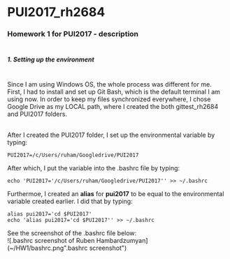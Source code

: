 # PUI2017_rh2684

### Homework 1 for PUI2017 - description<br /><br />

##### 1. Setting up the environment<br /><br />

Since I am using Windows OS, the whole process was different for me. First, I had to install and set up Git Bash, which is the default terminal I am using now. In order to keep my files synchronized everywhere, I chose Google Drive as my LOCAL path, where I created the both gittest_rh2684 and PUI2017 folders.<br /><br />

After I created the PUI2017 folder, I set up the environmental variable by typing:<br />

	PUI2017=/c/Users/ruham/Googledrive/PUI2017
	
After which, I put the variable into the .bashrc file by typing:<br />

	echo 'PUI2017='/c/Users/ruham/Googledrive/PUI2017'' >> ~/.bashrc

Furthermoe, I created an <b>alias</b> for <b>pui2017</b> to be equal to the environmental variable created earlier. I did that by typing:<br />

	alias pui2017='cd $PUI2017'
	echo 'alias pui2017='cd $PUI2017'' >> ~/.bashrc
	
See the screenshot of the .bashrc file below:<br />
![.bashrc screenshot of Ruben Hambardzumyan](~/HW1/bashrc.png".bashrc screenshot")<br />



